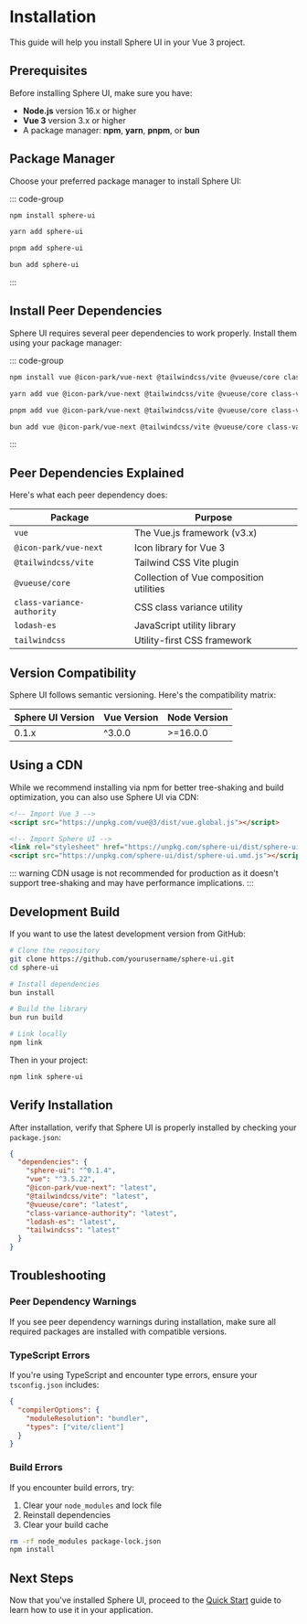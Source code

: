 # Installation

This guide will help you install Sphere UI in your Vue 3 project.

## Prerequisites

Before installing Sphere UI, make sure you have:

- **Node.js** version 16.x or higher
- **Vue 3** version 3.x or higher
- A package manager: **npm**, **yarn**, **pnpm**, or **bun**

## Package Manager

Choose your preferred package manager to install Sphere UI:

::: code-group

```bash [npm]
npm install sphere-ui
```

```bash [yarn]
yarn add sphere-ui
```

```bash [pnpm]
pnpm add sphere-ui
```

```bash [bun]
bun add sphere-ui
```

:::

## Install Peer Dependencies

Sphere UI requires several peer dependencies to work properly. Install them using your package manager:

::: code-group

```bash [npm]
npm install vue @icon-park/vue-next @tailwindcss/vite @vueuse/core class-variance-authority lodash-es tailwindcss
```

```bash [yarn]
yarn add vue @icon-park/vue-next @tailwindcss/vite @vueuse/core class-variance-authority lodash-es tailwindcss
```

```bash [pnpm]
pnpm add vue @icon-park/vue-next @tailwindcss/vite @vueuse/core class-variance-authority lodash-es tailwindcss
```

```bash [bun]
bun add vue @icon-park/vue-next @tailwindcss/vite @vueuse/core class-variance-authority lodash-es tailwindcss
```

:::

## Peer Dependencies Explained

Here's what each peer dependency does:

| Package | Purpose |
|---------|---------|
| `vue` | The Vue.js framework (v3.x) |
| `@icon-park/vue-next` | Icon library for Vue 3 |
| `@tailwindcss/vite` | Tailwind CSS Vite plugin |
| `@vueuse/core` | Collection of Vue composition utilities |
| `class-variance-authority` | CSS class variance utility |
| `lodash-es` | JavaScript utility library |
| `tailwindcss` | Utility-first CSS framework |

## Version Compatibility

Sphere UI follows semantic versioning. Here's the compatibility matrix:

| Sphere UI Version | Vue Version | Node Version |
|-------------------|-------------|--------------|
| 0.1.x | ^3.0.0 | >=16.0.0 |

## Using a CDN

While we recommend installing via npm for better tree-shaking and build optimization, you can also use Sphere UI via CDN:

```html
<!-- Import Vue 3 -->
<script src="https://unpkg.com/vue@3/dist/vue.global.js"></script>

<!-- Import Sphere UI -->
<link rel="stylesheet" href="https://unpkg.com/sphere-ui/dist/sphere-ui.css">
<script src="https://unpkg.com/sphere-ui/dist/sphere-ui.umd.js"></script>
```

::: warning
CDN usage is not recommended for production as it doesn't support tree-shaking and may have performance implications.
:::

## Development Build

If you want to use the latest development version from GitHub:

```bash
# Clone the repository
git clone https://github.com/yourusername/sphere-ui.git
cd sphere-ui

# Install dependencies
bun install

# Build the library
bun run build

# Link locally
npm link
```

Then in your project:

```bash
npm link sphere-ui
```

## Verify Installation

After installation, verify that Sphere UI is properly installed by checking your `package.json`:

```json
{
  "dependencies": {
    "sphere-ui": "^0.1.4",
    "vue": "^3.5.22",
    "@icon-park/vue-next": "latest",
    "@tailwindcss/vite": "latest",
    "@vueuse/core": "latest",
    "class-variance-authority": "latest",
    "lodash-es": "latest",
    "tailwindcss": "latest"
  }
}
```

## Troubleshooting

### Peer Dependency Warnings

If you see peer dependency warnings during installation, make sure all required packages are installed with compatible versions.

### TypeScript Errors

If you're using TypeScript and encounter type errors, ensure your `tsconfig.json` includes:

```json
{
  "compilerOptions": {
    "moduleResolution": "bundler",
    "types": ["vite/client"]
  }
}
```

### Build Errors

If you encounter build errors, try:

1. Clear your `node_modules` and lock file
2. Reinstall dependencies
3. Clear your build cache

```bash
rm -rf node_modules package-lock.json
npm install
```

## Next Steps

Now that you've installed Sphere UI, proceed to the [Quick Start](/guide/quick-start) guide to learn how to use it in your application.